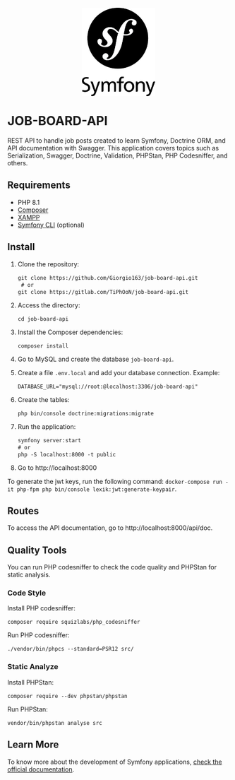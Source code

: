 <p align="center">
  <img align="center" height="200" src="./docker/symfony.png">
</p>

# JOB-BOARD-API

REST API to handle job posts created to learn Symfony, Doctrine ORM, and API documentation with Swagger. This application covers topics such as Serialization, Swagger, Doctrine, Validation, PHPStan, PHP Codesniffer, and others.

## Requirements

- PHP 8.1
- [Composer](https://getcomposer.org/)
- [XAMPP](https://www.apachefriends.org/pt_br/index.html)
- [Symfony CLI](https://symfony.com/download) (optional)

## Install

1. Clone the repository:

   ```
   git clone https://github.com/Giorgio163/job-board-api.git
    # or
   git clone https://gitlab.com/TiPhOoN/job-board-api.git
   ```

2. Access the directory:

   ```
   cd job-board-api
   ```

3. Install the Composer dependencies:

   ```
   composer install
   ```

4. Go to MySQL and create the database `job-board-api`.

5. Create a file `.env.local` and add your database connection. Example:
   ```dotenv
   DATABASE_URL="mysql://root:@localhost:3306/job-board-api"
   ```
6. Create the tables:

   ```
   php bin/console doctrine:migrations:migrate
   ```

7. Run the application:

   ```shell
   symfony server:start
   # or
   php -S localhost:8000 -t public
   ```

8. Go to http://localhost:8000

To generate the jwt keys, run the following command: `docker-compose run -it php-fpm php bin/console lexik:jwt:generate-keypair`.
## Routes
To access the API documentation, go to http://localhost:8000/api/doc.

## Quality Tools
You can run PHP codesniffer to check the code quality and PHPStan for static analysis.
### Code Style
Install PHP codesniffer:
```
composer require squizlabs/php_codesniffer
``` 
Run PHP codesniffer:
```
./vendor/bin/phpcs --standard=PSR12 src/
```

### Static Analyze
Install PHPStan:
```
composer require --dev phpstan/phpstan
``` 

Run PHPStan:
```
vendor/bin/phpstan analyse src
```
## Learn More
To know more about the development of Symfony applications, [check the official documentation](https://symfony.com/doc/current/index.html).